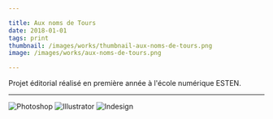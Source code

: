 ```yaml
---

title: Aux noms de Tours
date: 2018-01-01
tags: print
thumbnail: /images/works/thumbnail-aux-noms-de-tours.png
image: /images/works/aux-noms-de-tours.png

---
```


Projet éditorial réalisé en première année à l'école numérique ESTEN.

---

![Photoshop](/images/icons/photoshop.svg)
![Illustrator](/images/icons/illustrator.svg)
![Indesign](/images/icons/indesign.svg)
